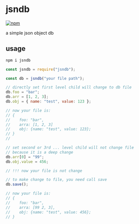 # jsndb

[![npm](https://img.shields.io/npm/v/jsndb)](https://www.npmjs.com/package/jsndb)

a simple json object db

## usage

```sh
npm i jsndb
```

```javascript
const jsndb = require("jsndb");

const db = jsndb("your file path");

// directly set first level child will change to db file
db.foo = "bar";
db.arr = [1, 2, 3];
db.obj = { name: "test", value: 123 };

// now your file is:
// {
//    foo: "bar",
//    arra: [1, 2, 3]
//    obj: {name: "test", value: 123};
// }
//

// set second or 3rd ... level child will not change file
// because it is a deep change
db.arr[0] = "99";
db.obj.value = 456;

// !!! now your file is not change

// to make change to file, you need call save
db.save();

// now your file is:
// {
//    foo: "bar",
//    arra: [99 2, 3],
//    obj: {name: "test", value: 456};
// }
```
